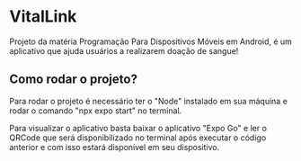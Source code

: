 <h1>VitalLink</h1>
<p>Projeto da matéria Programação Para Dispositivos Móveis em Android, é um aplicativo que ajuda usuários a realizarem doação de sangue!</p>

<h2>Como rodar o projeto?</h2>
<p>Para rodar o projeto é necessário ter o "Node" instalado em sua máquina e rodar o comando "npx expo start" no terminal.</p>
<p>Para visualizar o aplicativo basta baixar o aplicativo "Expo Go" e ler o QRCode que será disponibilizado no terminal após executar o código anterior e com isso estará disponível em seu dispositivo.</p>
